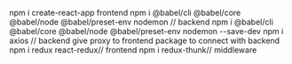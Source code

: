 npm i create-react-app frontend
npm i @babel/cli @babel/core @babel/node @babel/preset-env nodemon // backend
npm i @babel/cli @babel/core @babel/node @babel/preset-env nodemon --save-dev
npm i axios // backend
give proxy to frontend package to connect with backend
npm i redux react-redux// frontend
npm i redux-thunk// middleware